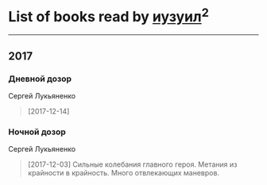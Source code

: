 # List of books read by [иузуил](http://vk.com/id238356806)<sup>2</sup>
---

## 2017

### Дневной дозор
Сергей Лукьяненко
> [2017-12-14] 


### Ночной дозор
Сергей Лукьяненко
> [2017-12-03] Сильные колебания главного героя. Метания из крайности в крайность. Много отвлекающих маневров.



